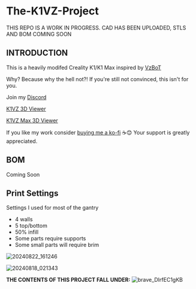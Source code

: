 # The-K1VZ-Project
THIS REPO IS A WORK IN PROGRESS. CAD HAS BEEN UPLOADED, STLS AND BOM COMING SOON

## INTRODUCTION
This is a heavily modifed Creality K1/K1 Max inspired by [VzBoT](https://github.com/VzBoT3D)

Why? Because why the hell not?! If you're still not convinced, this isn't for you.

Join my [Discord](http://discord.gg/novusterminus)

[K1VZ 3D Viewer](https://collaborate.shapr3d.com/v/g7WvazfItJmMossNty6Cj)

[K1VZ Max 3D Viewer](https://collaborate.shapr3d.com/v/ZGCv1NjKbROWeMaYcBegq)

If you like my work consider [buying me a ko-fi](https://ko-fi.com/derrickdarrell) ☕😊 Your support is greatly appreciated.

## BOM

Coming Soon

## Print Settings
Settings I used for most of the gantry
- 4 walls
- 5 top/bottom
- 50% infill
- Some parts require supports
- Some small parts will require brim

![20240822_161246](https://github.com/user-attachments/assets/0b77a877-bf09-4d68-9f07-7f6a1c3a84c6)

![20240818_021343](https://github.com/user-attachments/assets/09ec1371-811f-4193-84d1-faf60df8335b)


























**THE CONTENTS OF THIS PROJECT FALL UNDER:**
![brave_DIrfEC1gKB](https://github.com/user-attachments/assets/38e6e00a-9b24-49f6-92e0-96283c350913)
